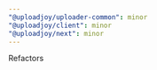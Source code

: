 ```yaml
---
"@uploadjoy/uploader-common": minor
"@uploadjoy/client": minor
"@uploadjoy/next": minor
---
```


Refactors
